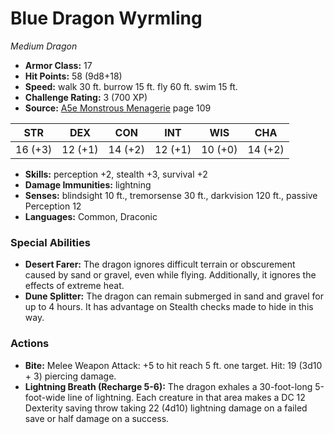 # Blue Dragon Wyrmling

*Medium* *Dragon*

- **Armor Class:** 17
- **Hit Points:** 58 (9d8+18)
- **Speed:** walk 30 ft. burrow 15 ft. fly 60 ft. swim 15 ft.
- **Challenge Rating:** 3 (700 XP)
- **Source:** [A5e Monstrous Menagerie](https://enpublishingrpg.com/products/level-up-monstrous-menagerie-a5e) page 109

| STR | DEX | CON | INT | WIS | CHA |
| --- | --- | --- | --- | --- | --- |
| 16 (+3) | 12 (+1) | 14 (+2) | 12 (+1) | 10 (+0) | 14 (+2) |

- **Skills:** perception +2, stealth +3, survival +2
- **Damage Immunities:** lightning
- **Senses:** blindsight 10 ft., tremorsense 30 ft., darkvision 120 ft., passive Perception 12
- **Languages:** Common, Draconic

### Special Abilities

- **Desert Farer:** The dragon ignores difficult terrain or obscurement caused by sand or gravel, even while flying. Additionally, it ignores the effects of extreme heat.
- **Dune Splitter:** The dragon can remain submerged in sand and gravel for up to 4 hours. It has advantage on Stealth checks made to hide in this way.

### Actions

- **Bite:** Melee Weapon Attack: +5 to hit  reach 5 ft.  one target. Hit: 19 (3d10 + 3) piercing damage.
- **Lightning Breath (Recharge 5-6):** The dragon exhales a 30-foot-long  5-foot-wide line of lightning. Each creature in that area makes a DC 12 Dexterity saving throw  taking 22 (4d10) lightning damage on a failed save or half damage on a success.



